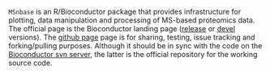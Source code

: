 `MSnbase` is an R/Bioconductor package that provides infrastructure for plotting, data manipulation and processing of MS-based proteomics data. The official page is the Bioconductor landing page ([release](http://www.bioconductor.org/packages/release/bioc/html/MSnbase.html) or [devel](http://www.bioconductor.org/packages/devel/bioc/html/MSnbase.html) versions). The [github page](https://github.com/lgatto/MSnbase) page is for sharing, testing, issue tracking and forking/pulling purposes. Although it should be in sync with the code on the [Bioconductor svn server](https://hedgehog.fhcrc.org/bioconductor/trunk/madman/Rpacks/), the latter is the official repository for the working source code.
